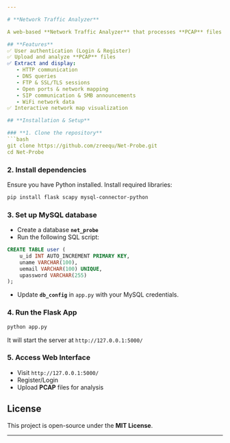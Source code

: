 ```yaml
---

# **Network Traffic Analyzer**  

A web-based **Network Traffic Analyzer** that processes **PCAP** files to extract valuable network information such as **HTTP communication, DNS queries, FTP sessions, SSL/TLS connections, open ports, SMB announcements, and WiFi information**.  

## **Features**  
✅ User authentication (Login & Register)  
✅ Upload and analyze **PCAP** files  
✅ Extract and display:  
   - HTTP communication  
   - DNS queries  
   - FTP & SSL/TLS sessions  
   - Open ports & network mapping  
   - SIP communication & SMB announcements  
   - WiFi network data  
✅ Interactive network map visualization  

## **Installation & Setup**  

### **1. Clone the repository**  
```bash
git clone https://github.com/zreequ/Net-Probe.git
cd Net-Probe
```

### **2. Install dependencies**  
Ensure you have Python installed. Install required libraries:  
```bash
pip install flask scapy mysql-connector-python
```

### **3. Set up MySQL database**  
- Create a database **`net_probe`**  
- Run the following SQL script:  
```sql
CREATE TABLE user (
    u_id INT AUTO_INCREMENT PRIMARY KEY,
    uname VARCHAR(100),
    uemail VARCHAR(100) UNIQUE,
    upassword VARCHAR(255)
);
```
- Update **`db_config`** in `app.py` with your MySQL credentials.  

### **4. Run the Flask App**  
```bash
python app.py
```
It will start the server at `http://127.0.0.1:5000/`  

### **5. Access Web Interface**  
- Visit `http://127.0.0.1:5000/`  
- Register/Login  
- Upload **PCAP** files for analysis  

## **License**  
This project is open-source under the **MIT License**.  

---
```

